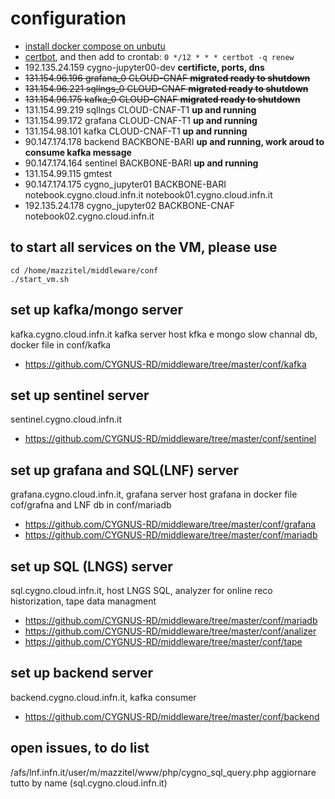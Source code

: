 # configuration
- [install docker compose on unbutu](https://docs.docker.com/engine/install/ubuntu/)
- [certbot](https://servicedesk.infn.it/servicedesk/customer/portal/50/INFNCLOUD-540), and then add to crontab: ```0 */12 * * * certbot -q renew```
- 192.135.24.159  cygno-jupyter00-dev **certificte, ports, dns**
- ~~131.154.96.196  grafana_0  CLOUD-CNAF  **migrated ready to shutdown**~~
- ~~131.154.96.221  sqllngs_0  CLOUD-CNAF  **migrated ready to shutdown**~~
- ~~131.154.96.175  kafka_0  CLOUD-CNAF  **migrated ready to shutdown**~~
- 131.154.99.219  sqllngs CLOUD-CNAF-T1 **up and running**
- 131.154.99.172  grafana CLOUD-CNAF-T1 **up and running**
- 131.154.98.101  kafka CLOUD-CNAF-T1 **up and running**
- 90.147.174.178  backend  BACKBONE-BARI **up and running, work aroud to consume kafka message**
- 90.147.174.164  sentinel  BACKBONE-BARI **up and running**
- 131.154.99.115  gmtest
- 90.147.174.175  cygno_jupyter01  BACKBONE-BARI notebook.cygno.cloud.infn.it  notebook01.cygno.cloud.infn.it
- 192.135.24.178  cygno_jupyter02  BACKBONE-CNAF notebook02.cygno.cloud.infn.it

## to start all services on the VM, please use 
```
cd /home/mazzitel/middleware/conf 
./start_vm.sh 
```

## set up kafka/mongo server
kafka.cygno.cloud.infn.it
kafka server host kfka e mongo slow channal db, docker file in conf/kafka
- https://github.com/CYGNUS-RD/middleware/tree/master/conf/kafka

## set up sentinel server
sentinel.cygno.cloud.infn.it
- https://github.com/CYGNUS-RD/middleware/tree/master/conf/sentinel

## set up grafana and SQL(LNF) server
grafana.cygno.cloud.infn.it, grafana server host grafana in docker file cof/grafna and LNF db in conf/mariadb
- https://github.com/CYGNUS-RD/middleware/tree/master/conf/grafana
- https://github.com/CYGNUS-RD/middleware/tree/master/conf/mariadb
 
## set up SQL (LNGS) server
sql.cygno.cloud.infn.it, host LNGS SQL, analyzer for online reco historization, tape data managment
- https://github.com/CYGNUS-RD/middleware/tree/master/conf/mariadb
- https://github.com/CYGNUS-RD/middleware/tree/master/conf/analizer
- https://github.com/CYGNUS-RD/middleware/tree/master/conf/tape
## set up backend server
backend.cygno.cloud.infn.it, kafka consumer
- https://github.com/CYGNUS-RD/middleware/tree/master/conf/backend

## open issues, to do list
/afs/lnf.infn.it/user/m/mazzitel/www/php/cygno_sql_query.php
aggiornare tutto by name (sql.cygno.cloud.infn.it)

